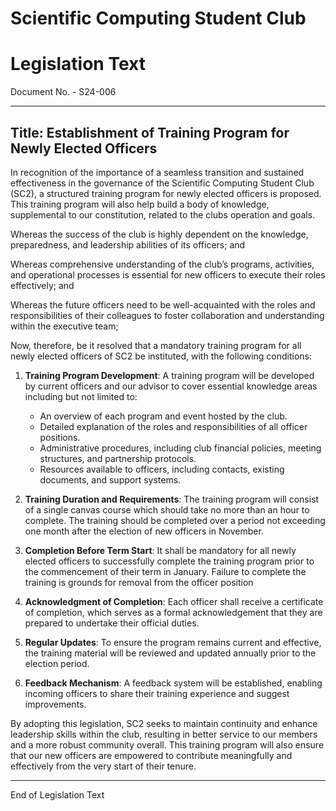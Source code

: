 # Scientific Computing Student Club

# Legislation Text
Document No. - S24-006

---

Title: Establishment of Training Program for Newly Elected Officers
---

In recognition of the importance of a seamless transition and sustained effectiveness in the governance of the Scientific Computing Student Club (SC2), a structured training program for newly elected officers is proposed. This training program will also help build a body of knowledge, supplemental to our constitution, related to the clubs operation and goals.

Whereas the success of the club is highly dependent on the knowledge, preparedness, and leadership abilities of its officers; and

Whereas comprehensive understanding of the club’s programs, activities, and operational processes is essential for new officers to execute their roles effectively; and

Whereas the future officers need to be well-acquainted with the roles and responsibilities of their colleagues to foster collaboration and understanding within the executive team;

Now, therefore, be it resolved that a mandatory training program for all newly elected officers of SC2 be instituted, with the following conditions:

1. **Training Program Development**: A training program will be developed by current officers and our advisor to cover essential knowledge areas including but not limited to:
   - An overview of each program and event hosted by the club.
   - Detailed explanation of the roles and responsibilities of all officer positions.
   - Administrative procedures, including club financial policies, meeting structures, and partnership protocols.
   - Resources available to officers, including contacts, existing documents, and support systems.

2. **Training Duration and Requirements**: The training program will consist of a single canvas course which should take no more than an hour to complete. The training should be completed over a period not exceeding one month after the election of new officers in November.

3. **Completion Before Term Start**: It shall be mandatory for all newly elected officers to successfully complete the training program prior to the commencement of their term in January. Failure to complete the training is grounds for removal from the officer position

4. **Acknowledgment of Completion**: Each officer shall receive a certificate of completion, which serves as a formal acknowledgement that they are prepared to undertake their official duties.

5. **Regular Updates**: To ensure the program remains current and effective, the training material will be reviewed and updated annually prior to the election period.

6. **Feedback Mechanism**: A feedback system will be established, enabling incoming officers to share their training experience and suggest improvements.

By adopting this legislation, SC2 seeks to maintain continuity and enhance leadership skills within the club, resulting in better service to our members and a more robust community overall. This training program will also ensure that our new officers are empowered to contribute meaningfully and effectively from the very start of their tenure.

---

End of Legislation Text
